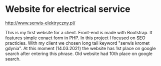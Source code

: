 # Website for electrical service

http://www.serwis-elektryczny.pl/

This is my first website for a client. Front-end is made with Bootstrap. It features simple conact form in PHP. In this project I focused on SEO practicies. With my client we chosen long tail keyword "serwis kromet gdynia". At this moment (14.03.2021) the website has 1st place on google search after entering this phrase. Old website had 10th place on google search.